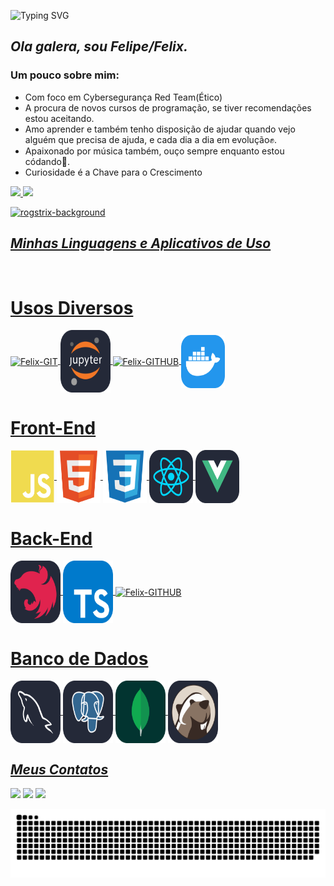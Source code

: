 <img
     src="https://readme-typing-svg.herokuapp.com?font=Fira+Code&pause=1000&color=13F7F1&width=435&lines=Sejam+bem+vindos+ao+meu+perfil+😁"
            alt="Typing SVG"/> 
 
 ## _Ola galera, sou Felipe/Felix._
 ### Um pouco sobre mim:

- Com foco em Cybersegurança Red Team(Ético)
- A procura de novos cursos de programação, se tiver recomendações estou aceitando. 
- Amo aprender e também tenho disposição de ajudar quando vejo alguém que precisa de ajuda, e cada dia a dia em evolução✊.
- Apaixonado por música também, ouço sempre enquanto estou códando🎵.
- Curiosidade é a Chave para o Crescimento
  
<div>
  <a href = "https://github.com/FelipePereiraFelix">
  <img height="180em" src="https://github-readme-stats.vercel.app/api?username=FelipePereiraFelix&show_icons=true&theme=vaporwave&include_all_commits=true&count_private=true">   
  <img height="180em" src="https://github-readme-stats.vercel.app/api/top-langs/?username=FelipePereiraFelix&layout=compact&theme=radical">  
</div>
       
![rogstrix-background](https://github.com/user-attachments/assets/4da23307-7fe2-445c-a015-2dd5eb86195b)


  ## _Minhas Linguagens e Aplicativos de Uso_
  <div style="display: inline_block"><br>
     <h1>Usos Diversos</h1>
     <img align="center" alt="Felix-GIT" height="85" width="70" src="https://raw.githubusercontent.com/jmnote/z-icons/master/svg/git.svg">
     <img align="center" alt="Felix-GITHUB" height="100" width="80" src="https://github.com/LelouchFR/skill-icons/blob/main/assets/jupyter-auto.svg">
     <img align="center" alt="Felix-GITHUB" height="85" width="70" src="https://raw.githubusercontent.com/jmnote/z-icons/master/svg/python.svg">
     <img align="center" alt="Felix-GITHUB" height="85" width="70" src="https://github.com/LelouchFR/skill-icons/blob/main/assets/docker.svg">
     <h1>Front-End</h1>
    <img align="center" alt="Felix-JS" height="85" width="70" src= "https://raw.githubusercontent.com/devicons/devicon/master/icons/javascript/javascript-plain.svg">
    <img align="center" alt="Felix-HTML" height="85" width="70" src="https://raw.githubusercontent.com/devicons/devicon/master/icons/html5/html5-original.svg">
    <img align="center" alt="Felix-CSS" height="85" width="70" src="https://raw.githubusercontent.com/devicons/devicon/master/icons/css3/css3-original.svg">
    <img align="center" alt="Felix-GITHUB" height="85" width="70" src="https://github.com/tandpfun/skill-icons/blob/main/icons/React-Dark.svg">
    <img align="center" alt="Felix-GITHUB" height="85" width="70" src="https://github.com/LelouchFR/skill-icons/blob/main/assets/vuejs-auto.svg">
     <h1>Back-End</h1>
    <img align="center" alt="Felix-GITHUB" height="100" width="80" src="https://github.com/LelouchFR/skill-icons/blob/main/assets/nestjs-auto.svg">
    <img align="center" alt="Felix-GITHUB" height="100" width="80" src="https://github.com/LelouchFR/skill-icons/blob/main/assets/typescript.svg">
    <img align="center" alt="Felix-GITHUB" height="100" width="80" src="https://github.com/LelouchFR/skill-icons/blob/main/assets/postman.svg">
     <h1>Banco de Dados</h1>
      <img align="center" alt="Felix-GITHUB" height="100" width="80" src="https://github.com/LelouchFR/skill-icons/blob/main/assets/mysql-auto.svg">
      <img align="center" alt="Felix-GITHUB" height="100" width="80" src="https://github.com/LelouchFR/skill-icons/blob/main/assets/postgresql-auto.svg">
      <img align="center" alt="Felix-GITHUB" height="100" width="80" src="https://github.com/LelouchFR/skill-icons/blob/main/assets/mongodb.svg">
      <img align="center" alt="Felix-GITHUB" height="100" width="80" src="https://github.com/LelouchFR/skill-icons/blob/main/assets/dbeaver-auto.svg">
  </div>
  
  ## _Meus Contatos_
  <div>
    <a href="https://www.linkedin.com/in/felipe-pereira-b257b91a6"  target="_blank"><img src="https://img.shields.io/badge/-LinkedIn-%230077B5?style=for-the-badge&logo=linkedin&logoColor=white" target="_blank"></a>
    <a href="https://account.microsoft.com/profile/?refd=outlook.live.com" target="_blank"><img src="https://img.shields.io/badge/Microsoft_Outlook-0078D4?style=for-the-badge&logo=microsoft-outlook&logoColor=white" target="_blank"></a>
    <a href="https://github.com/FelipePereiraFelix" target="_blank"><img src="https://img.shields.io/badge/GitHub-100000?style=for-the-badge&logo=github&logoColor=white" target="_blank"></a>
       


![Snake animation](https://github.com/FelipePereiraFelix/FelipePereiraFelix/blob/output/github-contribution-grid-snake.svg)

    
</div>
